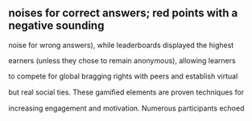 ## noises for correct answers; red points with a negative sounding

noise for wrong answers), while leaderboards displayed the highest

earners (unless they chose to remain anonymous), allowing learners

to compete for global bragging rights with peers and establish virtual

but real social ties. These gamiﬁed elements are proven techniques for

increasing engagement and motivation. Numerous participants echoed